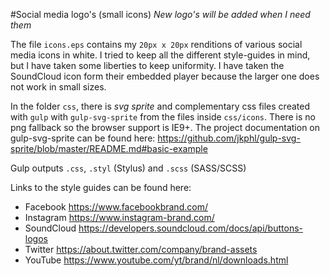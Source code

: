 #Social media logo's (small icons)
*New logo's will be added when I need them*

The file `icons.eps` contains my `20px x 20px` renditions of various social media icons in white.
I tried to keep all the different style-guides in mind, but I have taken some liberties to keep uniformity. 
I have taken the SoundCloud icon form their embedded player because the larger one does not work in small sizes.

In the folder `css`, there is *svg sprite* and complementary css files created with `gulp` with `gulp-svg-sprite` from the files inside `css/icons`.
There is no png fallback so the browser support is IE9+.
The project documentation on gulp-svg-sprite can be found here:
<https://github.com/jkphl/gulp-svg-sprite/blob/master/README.md#basic-example>

Gulp outputs `.css`, `.styl` (Stylus) and `.scss` (SASS/SCSS)

Links to the style guides can be found here:
  - Facebook <https://www.facebookbrand.com/>
  - Instagram <https://www.instagram-brand.com/>
  - SoundCloud <https://developers.soundcloud.com/docs/api/buttons-logos>
  - Twitter <https://about.twitter.com/company/brand-assets>
  - YouTube <https://www.youtube.com/yt/brand/nl/downloads.html>